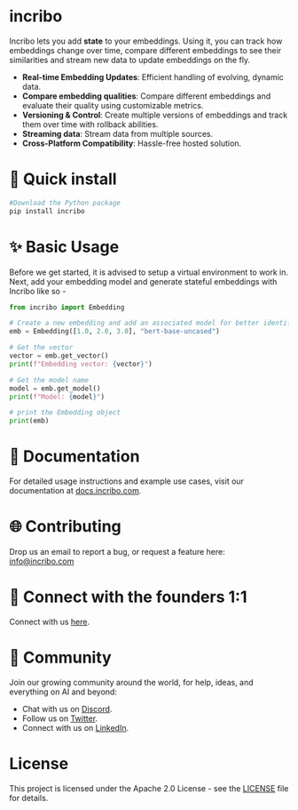 # incribo
Incribo lets you add **state** to your embeddings. Using it, you can track how embeddings change over time, compare different embeddings to see their similarities and stream new data to update embeddings on the fly. 


- **Real-time Embedding Updates**: Efficient handling of evolving, dynamic data.
- **Compare embedding qualities**: Compare different embeddings and evaluate their quality using customizable metrics.
- **Versioning & Control**: Create multiple versions of embeddings and track them over time with rollback abilities.
- **Streaming data**: Stream data from multiple sources.
- **Cross-Platform Compatibility**: Hassle-free hosted solution.



# 🔧 Quick install
```python
#Download the Python package
pip install incribo
```


# ✨ Basic Usage
Before we get started, it is advised to setup a virtual environment to work in. Next, add your embedding model and generate stateful embeddings with Incribo like so -
```python
from incribo import Embedding

# Create a new embedding and add an associated model for better identification
emb = Embedding([1.0, 2.0, 3.0], "bert-base-uncased")

# Get the vector
vector = emb.get_vector()
print(f"Embedding vector: {vector}")

# Get the model name
model = emb.get_model()
print(f"Model: {model}")

# print the Embedding object 
print(emb)
```




# 📖 Documentation
For detailed usage instructions and example use cases, visit our documentation at [docs.incribo.com](https://docs.incribo.com/quickstart).




# 🌐 Contributing
Drop us an email to report a bug, or request a feature here: info@incribo.com




# 🤝 Connect with the founders 1:1 
Connect with us [here](https://cal.com/uma08/30min).




# 💪 Community
Join our growing community around the world, for help, ideas, and everything on AI and beyond:

- Chat with us on [Discord]().
- Follow us on [Twitter](https://twitter.com/IncriboOfficial).
- Connect with us on [LinkedIn](https://www.linkedin.com/company/incribo).



# License
This project is licensed under the Apache 2.0 License - see the [LICENSE](https://github.com/incribo-inc/incribo/blob/main/LICENSE) file for details.
